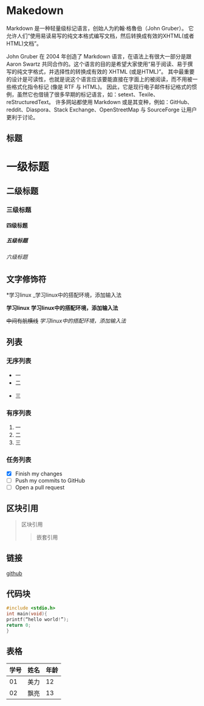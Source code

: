 # Makedown


Markdown 是一种轻量级标记语言，创始人为約翰·格魯伯（John Gruber）。 它允许人们“使用易读易写的纯文本格式编写文档，然后转换成有效的XHTML(或者HTML)文档”。

John Gruber 在 2004 年创造了 Markdown 语言，在语法上有很大一部分是跟 Aaron Swartz 共同合作的。这个语言的目的是希望大家使用“易于阅读、易于撰写的纯文字格式，并选择性的转换成有效的 XHTML (或是HTML)”。 其中最重要的设计是可读性，也就是说这个语言应该要能直接在字面上的被阅读，而不用被一些格式化指令标记 (像是 RTF 与 HTML)。 因此，它是现行电子邮件标记格式的惯例，虽然它也借镜了很多早期的标记语言，如：setext、Texile、reStructuredText。 许多网站都使用 Markdown 或是其变种，例如：GitHub、reddit、Diaspora、Stack Exchange、OpenStreetMap 与 SourceForge 让用户更利于讨论。

## 标题

# 一级标题
## 二级标题
### 三级标题
#### 四级标题
##### 五级标题
###### 六级标题

## 文字修饰符

*学习linux
_学习linux中的搭配环境，添加输入法

**学习linux**
__学习linux中的搭配环境，添加输入法__

~~中间有航横线~~
_学习linux中的搭配环境，添加输入法_


## 列表


### 无序列表

- 一
- 二
* 三

### 有序列表

1. 一
2. 二
3. 三

### 任务列表

- [x] Finish my changes
- [ ] Push my commits to GitHub
- [ ] Open a pull request

## 区块引用

> 区块引用
>> 嵌套引用

## 链接

[github](http://github.com)

## 代码块

```c
#include <stdio.h>
int main(void){
printf(“hello world!”);
return 0;
}
```

## 表格

学号 | 姓名 | 年龄
-----|------|-----
01 | 美力 | 12
02 | 飘亮 | 13


